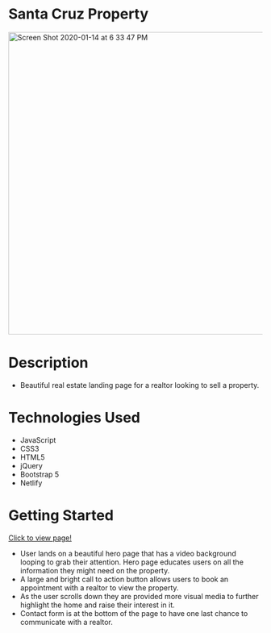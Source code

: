 # Santa Cruz Property

<img width="600" alt="Screen Shot 2020-01-14 at 6 33 47 PM" src="https://user-images.githubusercontent.com/53157290/134098759-45077ad9-cef3-46a5-9e14-27d1aada127e.png">


# Description 
* Beautiful real estate landing page for a realtor looking to sell a property.


# Technologies Used
* JavaScript
* CSS3
* HTML5
* jQuery
* Bootstrap 5
* Netlify


# Getting Started 

[Click to view page!](https://8602viasantacruz.com)

* User lands on a beautiful hero page that has a video background looping to grab their attention. Hero page educates users on all the information they might need on the property.
* A large and bright call to action button allows users to book an appointment with a realtor to view the property.
* As the user scrolls down they are provided more visual media to further highlight the home and raise their interest in it.
* Contact form is at the bottom of the page to have one last chance to communicate with a realtor. 


